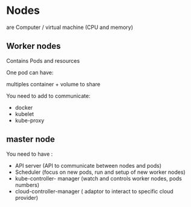 
# Nodes 
are Computer / virtual machine (CPU and memory)


## Worker nodes
Contains Pods and resources

One pod can have:

multiples container + volume to share

You need to add to communicate:
- docker
- kubelet
- kube-proxy


## master node

You need to have :
- API server (API to communicate between nodes and pods)
- Scheduler (focus on new pods, run and setup of new worker nodes)
- kube-controller- manager (watch and controls worker nodes, pods numbers)
- cloud-controller-manager ( adaptor to interact to specific cloud provider)

